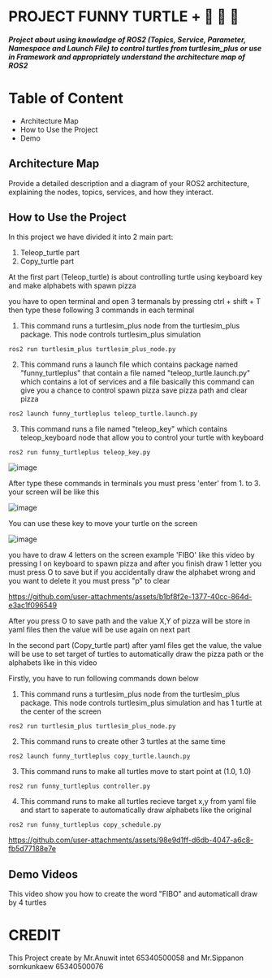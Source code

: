 # **PROJECT FUNNY TURTLE + :turtle: :pizza: :pizza:** 
##### Project about using knowladge of ROS2 (Topics, Service, Parameter, Namespace and Launch File) to control turtles from turtlesim_plus or use in Framework and appropriately understand the architecture map of ROS2
# **Table of Content**
- Architecture Map
- How to Use the Project
- Demo

## Architecture Map
Provide a detailed description and a diagram of your ROS2 architecture, explaining the nodes, topics, services, and how they interact.

## How to Use the Project
In this project we have divided it into 2 main part: 
1. Teleop_turtle part
2. Copy_turtle part

At the first part (Teleop_turtle) is about controlling turtle using keyboard key and make alphabets with spawn pizza

you have to open terminal and open 3 termanals by pressing ctrl + shift + T then type these following 3 commands in each terminal
  
  1. This command runs a turtlesim_plus node from the turtlesim_plus package. This node controls turtlesim_plus simulation
```
ros2 run turtlesim_plus turtlesim_plus_node.py
```
  2. This command runs a launch file which contains package named "funny_turtleplus" that contain a file named "teleop_turtle.launch.py" which contains a lot of services and a file
     basically this command can give you a chance to control spawn pizza save pizza path and clear pizza
```
ros2 launch funny_turtleplus teleop_turtle.launch.py
```
  3. This command runs a file named "teleop_key" which contains teleop_keyboard node that allow you to control your turtle with keyboard
```
ros2 run funny_turtleplus teleop_key.py
```
![image](https://github.com/user-attachments/assets/cb022dda-d66f-49d5-b152-77550030faa8)

After type these commands in terminals you must press 'enter' from 1. to 3. your screen will be like this

![image](https://github.com/user-attachments/assets/d30f0fc1-1338-4127-90cf-c488a9fefa2e)

You can use these key to move your turtle on the screen

![image](https://github.com/user-attachments/assets/f4c5a298-d854-41b4-b115-714caed39309)

you have to draw 4 letters on the screen example 'FIBO' like this video by pressing I on keyboard to spawn pizza and after you finish draw 1 letter you must press O to save but if you accidentally draw the alphabet wrong and you want to delete it you must press "p" to clear

https://github.com/user-attachments/assets/b1bf8f2e-1377-40cc-864d-e3ac1f096549

After you press O to save path and the value X,Y of pizza will be store in yaml files then the value will be use again on next part


In the second part (Copy_turtle part) after yaml files get the value, the value will be use to set target of turtles to automatically draw the pizza path or the alphabets like in this video

Firstly, you have to run following commands down below

  1. This command runs a turtlesim_plus node from the turtlesim_plus package. This node controls turtlesim_plus simulation and has 1 turtle at the center of the screen
```
ros2 run turtlesim_plus turtlesim_plus_node.py
```
  2. This command runs to create other 3 turtles at the same time
```
ros2 launch funny_turtleplus copy_turtle.launch.py
```
  3. This command runs to make all turtles move to start point at (1.0, 1.0) 
```
ros2 run funny_turtleplus controller.py
```
  4. This command runs to make all turtles recieve target x,y from yaml file and start to saperate to automatically draw alphabets like the original
```
ros2 run funny_turtleplus copy_schedule.py
```
https://github.com/user-attachments/assets/98e9d1ff-d6db-4047-a6c8-fb5d77188e7e



## Demo Videos

This video show you how to create the word "FIBO" and automaticall draw by 4 turtles



# CREDIT 
This Project create by Mr.Anuwit intet 65340500058 and Mr.Sippanon sornkunkaew 65340500076

